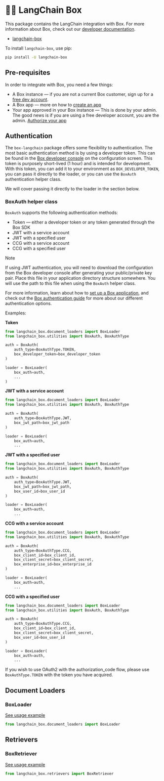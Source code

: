 # 🦜️🔗 LangChain Box

This package contains the LangChain integration with Box. For more information about
Box, check out our [developer documentation](https://developer.box.com).

- [langchain-box](https://pypi.org/project/langchain-box/)

To install `langchain-box`, use pip:

```bash
pip install -U langchain-box
```

## Pre-requisites

In order to integrate with Box, you need a few things:

* A Box instance — if you are not a current Box customer, sign up for a
[free dev account](https://account.box.com/signup/n/developer#ty9l3).
* A Box app — more on how to
[create an app](https://developer.box.com/guides/getting-started/first-application/)
* Your app approved in your Box instance — This is done by your admin.
The good news is if you are using a free developer account, you are the admin.
[Authorize your app](https://developer.box.com/guides/authorization/custom-app-approval/#manual-approval)

## Authentication

The `box-langchain` package offers some flexibility to authentication. The
most basic authentication method is by using a developer token. This can be
found in the [Box developer console](https://account.box.com/developers/console)
on the configuration screen. This token is purposely short-lived (1 hour) and is
intended for development. With this token, you can add it to your environment as
`BOX_DEVELOPER_TOKEN`, you can pass it directly to the loader, or you can use the
`BoxAuth` authentication helper class.

We will cover passing it directly to the loader in the section below.

### BoxAuth helper class

`BoxAuth` supports the following authentication methods:

* Token — either a developer token or any token generated through the Box SDK
* JWT with a service account
* JWT with a specified user
* CCG with a service account
* CCG with a specified user

> [!NOTE]  
> If using JWT authentication, you will need to download the configuration from the Box
> developer console after generating your public/private key pair. Place this file in your
> application directory structure somewhere. You will use the path to this file when using
> the `BoxAuth` helper class.

For more information, learn about how to
[set up a Box application](https://developer.box.com/guides/getting-started/first-application/),
and check out the
[Box authentication guide](https://developer.box.com/guides/authentication/select/)
for more about our different authentication options.

Examples:

**Token**

```python
from langchain_box.document_loaders import BoxLoader
from langchain_box.utilities import BoxAuth, BoxAuthType

auth = BoxAuth(
    auth_type=BoxAuthType.TOKEN,
    box_developer_token=box_developer_token
)

loader = BoxLoader(
    box_auth=auth,
    ...
)
```

**JWT with a service account**

```python
from langchain_box.document_loaders import BoxLoader
from langchain_box.utilities import BoxAuth, BoxAuthType

auth = BoxAuth(
    auth_type=BoxAuthType.JWT,
    box_jwt_path=box_jwt_path
)

loader = BoxLoader(
    box_auth=auth,
    ...
```

**JWT with a specified user**

```python
from langchain_box.document_loaders import BoxLoader
from langchain_box.utilities import BoxAuth, BoxAuthType

auth = BoxAuth(
    auth_type=BoxAuthType.JWT,
    box_jwt_path=box_jwt_path,
    box_user_id=box_user_id
)

loader = BoxLoader(
    box_auth=auth,
    ...
```

**CCG with a service account**

```python
from langchain_box.document_loaders import BoxLoader
from langchain_box.utilities import BoxAuth, BoxAuthType

auth = BoxAuth(
    auth_type=BoxAuthType.CCG,
    box_client_id=box_client_id,
    box_client_secret=box_client_secret,
    box_enterprise_id=box_enterprise_id
)

loader = BoxLoader(
    box_auth=auth,
    ...
```

**CCG with a specified user**

```python
from langchain_box.document_loaders import BoxLoader
from langchain_box.utilities import BoxAuth, BoxAuthType

auth = BoxAuth(
    auth_type=BoxAuthType.CCG,
    box_client_id=box_client_id,
    box_client_secret=box_client_secret,
    box_user_id=box_user_id
)

loader = BoxLoader(
    box_auth=auth,
    ...
```

If you wish to use OAuth2 with the authorization_code flow, please use `BoxAuthType.TOKEN` with the token you have acquired.

## Document Loaders

### BoxLoader

[See usage example](/docs/integrations/document_loaders/box)

```python
from langchain_box.document_loaders import BoxLoader

```

## Retrievers

### BoxRetriever

[See usage example](/docs/integrations/retrievers/box)

```python
from langchain_box.retrievers import BoxRetriever

```
